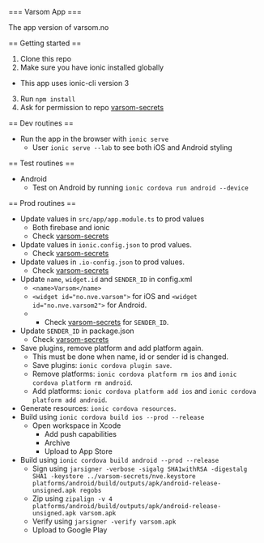 === Varsom App ===

The app version of varsom.no

== Getting started ==

1. Clone this repo
2. Make sure you have ionic installed globally
  * This app uses ionic-cli version 3
3. Run `npm install`
4. Ask for permission to repo [varsom-secrets](https://github.com/bGraphic/varsom-secrets)

== Dev routines ==

* Run the app in the browser with `ionic serve`
  * User `ionic serve --lab` to see both iOS and Android styling

== Test routines ==

* Android
  * Test on Android by running `ionic cordova run android --device`

== Prod routines ==

* Update values in `src/app/app.module.ts` to prod values
  * Both firebase and ionic
  * Check [varsom-secrets](https://github.com/bGraphic/varsom-secrets)
* Update values in `ionic.config.json` to prod values.
  * Check [varsom-secrets](https://github.com/bGraphic/varsom-secrets)
* Update values in `.io-config.json` to prod values.
  * Check [varsom-secrets](https://github.com/bGraphic/varsom-secrets)
* Update `name`, `widget.id` and `SENDER_ID` in config.xml
  * `<name>Varsom</name>`
  * `<widget id="no.nve.varsom">` for iOS and `<widget id="no.nve.varsom2">` for Android.
  * * Check [varsom-secrets](https://github.com/bGraphic/varsom-secrets) for `SENDER_ID`.
* Update `SENDER_ID` in package.json
  * Check [varsom-secrets](https://github.com/bGraphic/varsom-secrets)
* Save plugins, remove platform and add platform again. 
  * This must be done when name, id or sender id is changed.
  * Save plugins: `ionic cordova plugin save`. 
  * Remove platforms: `ionic cordova platform rm ios` and `ionic cordova platform rm android`. 
  * Add platforms: `ionic cordova platform add ios` and `ionic cordova platform add android`. 
* Generate resources: `ionic cordova resources`.
* Build using `ionic cordova build ios --prod --release`
  * Open workspace in Xcode
    * Add push capabilities
    * Archive
    * Upload to App Store
* Build using `ionic cordova build android --prod --release`
  * Sign using `jarsigner -verbose -sigalg SHA1withRSA -digestalg SHA1 -keystore ../varsom-secrets/nve.keystore platforms/android/build/outputs/apk/android-release-unsigned.apk regobs`
  * Zip using `zipalign -v 4 platforms/android/build/outputs/apk/android-release-unsigned.apk varsom.apk`
  * Verify using `jarsigner -verify varsom.apk`
  * Upload to Google Play
  



